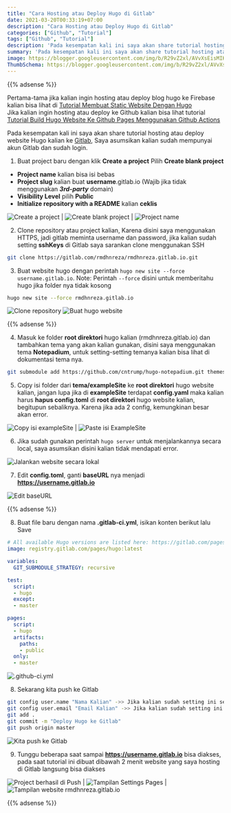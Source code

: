 ```yaml
---
title: "Cara Hosting atau Deploy Hugo di Gitlab"
date: 2021-03-20T00:33:19+07:00
description: "Cara Hosting atau Deploy Hugo di Gitlab"
categories: ["Github", "Tutorial"]
tags: ["Github", "Tutorial"]
description: 'Pada kesempatan kali ini saya akan share tutorial hosting atau deploy website Hugo kalian ke Gitlab.'
summary: 'Pada kesempatan kali ini saya akan share tutorial hosting atau deploy website Hugo kalian ke Gitlab.'
image: https://blogger.googleusercontent.com/img/b/R29vZ2xl/AVvXsEisMIKWE7fAZ5QUTcmC1MDT3fMLKEzrkp_U0IIs28xJXpMH3AZMegRzVvvSwVb-sK5pqfuqSGXnS2m_vw167ozXqyuCNslYOFmRQsv694U3tkT1RfhqDpOoBrxea0zDsCuzCN3MlPehcztTfkEu_SiTl5B7R06waDgfRZlRiE9jMz1FQjCKfwIkEQVcFx7s/s80-rw/gitlab-logo.png
ThumbSchema: https://blogger.googleusercontent.com/img/b/R29vZ2xl/AVvXsEisMIKWE7fAZ5QUTcmC1MDT3fMLKEzrkp_U0IIs28xJXpMH3AZMegRzVvvSwVb-sK5pqfuqSGXnS2m_vw167ozXqyuCNslYOFmRQsv694U3tkT1RfhqDpOoBrxea0zDsCuzCN3MlPehcztTfkEu_SiTl5B7R06waDgfRZlRiE9jMz1FQjCKfwIkEQVcFx7s/s0/gitlab-logo.png
---
```


{{% adsense %}}

Pertama-tama jika kalian ingin hosting atau deploy blog hugo ke Firebase kalian bisa lihat di [Tutorial Membuat Static Website Dengan Hugo](/tutorial-membuat-static-website-dengan-hugo/) \
Jika kalian ingin hosting atau deploy ke Github kalian bisa lihat tutorial [Tutorial Build Hugo Website Ke Github Pages Menggunakan Github Actions](/tutorial-build-hugo-website-ke-github-pages-menggunakan-github-actions/)

Pada kesempatan kali ini saya akan share tutorial hosting atau deploy website Hugo kalian ke [Gitlab](https://gitlab.com/), Saya asumsikan kalian sudah mempunyai akun Gitlab dan sudah login.

1. Buat project baru dengan klik **Create a project** Pilih **Create blank project**
  - **Project name** kalian bisa isi bebas
  - **Project slug** kalian buat **username**.gitlab.io (Wajib jika tidak menggunakan ***3rd-party*** domain)
  - **Visibility Level** pilih **Public**
  - **Initialize repository with a README** kalian **ceklis**

![Create a project](https://blogger.googleusercontent.com/img/b/R29vZ2xl/AVvXsEgi5OnkebA1J68PVHGbDBbhUrgyEuzq9id7LAt5WIaYQk81Z7xo5B68RynC1LCLZ-z7ho37wmzTDWAiG-7j1qsYnAs1Q8N5eQPTzMS8f-V03IppibDu1DL62hQxmlmm59la1t0QiI2qRyhUKEiRBv9s9mYAcAdhNt1CDBlsPb1mV9sRB5OOAJJKouOL2TFL/s0/1.jpg) | ![Create blank project](https://blogger.googleusercontent.com/img/b/R29vZ2xl/AVvXsEhfrUv12G9a37JkNMffZLHxfSvV_ZS5Wc4CTuxsrwPMKanbJ67U6lp1PI_RhvcR5_OdGEyPv4qe3KqhSxQmCKsoT9ETXFpogRl0yUnxxGUxPF-uRSs7yKqWRt6x-JVnB3JMHUqoBg25_FqC5nnUu-TUraEQP5yRhlLkueTL5VduKWZI-EJp3cFkXdJ0lBiV/s0/2.jpg) | ![Project name](https://blogger.googleusercontent.com/img/b/R29vZ2xl/AVvXsEhwE4SO9NCLfvv-00n0XrIRwuvvyq6up3HZ0YolokL9f8Una1INQWDdlekANHgbCi-YrvL2WHkdelP0KRJ1wDJyrOjrE-tpqj-rM1pG5VbEual4RrLtNQ2mKUB1yB5gABfsDRiOhM9O2eOkTumfGQSzKqTWx9mWnYTBexHL7Q2axD4MPdwMhABTgF7IPVb5/s0/3.jpg)

2. Clone repository atau project kalian, Karena disini saya menggunakan HTTPS, jadi gitlab meminta username dan password, jika kalian sudah setting **sshKeys** di Gitlab saya sarankan clone menggunakan SSH
```bash
git clone https://gitlab.com/rmdhnreza/rmdhnreza.gitlab.io.git
```
3. Buat website hugo dengan perintah `hugo new site --force username.gitlab.io`. Note: Perintah `--force` disini untuk memberitahu hugo jika folder nya tidak kosong
```bash
hugo new site --force rmdhnreza.gitlab.io
```

![Clone repository](https://blogger.googleusercontent.com/img/b/R29vZ2xl/AVvXsEi7-eEAEE8BMUp-n7bpm7MElpbQRxi6DWlzf3pVbbRn0-i5Mg68Sk4MIn3VBdq7_ATxkAZdmqUw7hXUVJLz0pL9D3AMuwIp6AvnLcykXPZa9GaOBZghyphenhyphenPH5UAJMH0B3PugQsmd-9l86GKCYEI1p_rSX5p_Gs3jRv8OgKMThbmJoyHOs9toJkNHOnkPvuaSt/s0/4.jpg)  ![Buat hugo website](https://blogger.googleusercontent.com/img/b/R29vZ2xl/AVvXsEhHvBkzJraT6uFoqK81j9JQvTxgQ3QNx8pjpycCwpc4m0iemERY0NeNk_iQoNs1QusbdW8pQokQM1DqvydmCACM2jJiluKz5zLx36y0ndcQdviV3YrWSmVdOyDfz6iuv5LG_uCWLERMMG6zgFJvD_LG5-JSpU6wE6kbCA-i7zxViTytVkazwDUTH95pfnI3/s0/5.jpg)

{{% adsense %}}

4. Masuk ke folder **root direktori** hugo kalian (rmdhnreza.gitlab.io) dan tambahkan tema yang akan kalian gunakan, disini saya menggunakan tema **Notepadium**, untuk setting-setting temanya kalian bisa lihat di dokumentasi tema nya.
```bash
git submodule add https://github.com/cntrump/hugo-notepadium.git themes/hugo-notepadium
```
5. Copy isi folder dari **tema/exampleSite** ke **root direktori** hugo website kalian, jangan lupa jika di **exampleSite** terdapat **config.yaml** maka kalian harus **hapus config.toml** di **root direktori** hugo website kalian, begitupun sebaliknya. Karena jika ada 2 config, kemungkinan besar akan error.

![Copy isi exampleSite](https://blogger.googleusercontent.com/img/b/R29vZ2xl/AVvXsEgLIcn2wxrlN0yqjXjgxrCW8DijoTueXPBwRtJbUnVANX5E41atwscFiJp0SBbG565YwmuM7KfzqvLo0fzjFJEmYbVMxyjo4WLaChcOscwmQt1DFacddrPFj-DTxyc70S_UjrN6sMQy4ePbAdCTTB2FJDrw2240Skhnrf8Uxa-dSE2_eFe6CYvfqwSNqR4E/s0/6.jpg) | ![Paste isi ExampleSite](https://blogger.googleusercontent.com/img/b/R29vZ2xl/AVvXsEhEWfXgyT_ypv7lMZ1UxnH03Ty4vwBqRU7g3EIa2KFlZXmADhJchV87ZF1ekO5zW7jKkqyOvQfBVaoI7rwDUhJyvrwpkCvw3T0cuf-H2s_KQRJxoH2SDQa8WS45uYsB7Hj5bg2aWYmXjgxrzsoMp4D6_SN92pcox12A65vV2WjaO16okvIxabvEMInnIyLL/s0/7.jpg)

6. Jika sudah gunakan perintah `hugo server` untuk menjalankannya secara local, saya asumsikan disini kalian tidak mendapati error.

![Jalankan website secara lokal](https://blogger.googleusercontent.com/img/b/R29vZ2xl/AVvXsEguQQvFliVLVeFx_Hnjl8rA0NT9RnFbI6riATTgWN40LsvTe9xDFa-SAur8pdxu588W9tZYQ24FoPgHb5Fv_Q7Xpjdb5airDLk8-i8UfiH5LVA5pP_QyV3mXSwJPZzL1rohRaK_gH2OfP9pu2QP5HEE2uhmQk8PbHjuVduuLQaYSeqVoKVKT6KiBSqRRziA/s0/9.jpg)

7. Edit **config.toml**, ganti **baseURL** nya menjadi **https://username.gitlab.io**

![Edit baseURL](https://blogger.googleusercontent.com/img/b/R29vZ2xl/AVvXsEjHWuygcA6peRWY99M3hCYtlJU8scQSR51O7hyphenhyphenzlF025zSwhoopEkXsvM64oiRQZmpEUmwX1x6NNoKXC5MZpUHMEiPLaKBkcm4S6p_t9iQ6Qfu7QroNJc3zXKXplbNWzcjVzteUqJ5zFFn8d4VElkds2D1gbl_XY1DBs9ANZeAEZGdV5YMASb0PvFAjsNeT/s0/8.jpg)

{{% adsense %}}

8. Buat file baru dengan nama **.gitlab-ci.yml**, isikan konten berikut lalu Save
```yml
# All available Hugo versions are listed here: https://gitlab.com/pages/hugo/container_registry
image: registry.gitlab.com/pages/hugo:latest

variables:
  GIT_SUBMODULE_STRATEGY: recursive

test:
  script:
  - hugo
  except:
  - master

pages:
  script:
  - hugo
  artifacts:
    paths:
    - public
  only:
  - master
```

![.github-ci.yml](https://blogger.googleusercontent.com/img/b/R29vZ2xl/AVvXsEgkfp_K8BqOrTxvQ8P6nntB0CCoSoPeoKNTS8oZnb24U0YItE1gRXSPhv94GN16fk_B735AyBwn7bLU80DxZoRziikZR81SYtNAhqXDeiB-ws9mPDKdiQcYfxf-CnegPQmVEoTG0racdzlszwuQt4bxkf5jyEGwFKxxL5TKLU6qmYC-p9KdEOV2HHf8cMNU/s0/10.jpg)

8. Sekarang kita push ke Gitlab
```bash
git config user.name "Nama Kalian" ->> Jika kalian sudah setting ini secara global, bisa lewati langkah ini
git config user.email "Email Kalian" ->> Jika kalian sudah setting ini secara global, bisa lewati langkah ini
git add .
git commit -m "Deploy Hugo ke Gitlab"
git push origin master
```

![Kita push ke Gitlab](https://blogger.googleusercontent.com/img/b/R29vZ2xl/AVvXsEh8-WHJk2E6qFGxetK_4UJQPe3cdErYjEDBkpMc-H7mbPsXriZj4ybpfX0HjVBzQEYgXvsQtR-q_vbGGnRvieaAEiF19eWsigBDB-GA6qD2C1MF-K1GhKESgtNjObOoFnpWd_9zgvQM7jDQgTK3cgOs9ItNQjjng_yzkEHphzWuLSybAErn_ptEP5zOWTTR/s0/11.jpg)

9. Tunggu beberapa saat sampai **https://username.gitlab.io** bisa diakses, pada saat tutorial ini dibuat dibawah 2 menit website yang saya hosting di Gitlab langsung bisa diakses

![Project berhasil di Push](https://blogger.googleusercontent.com/img/b/R29vZ2xl/AVvXsEhMSAfNbHnhkL5N2kHjwcnxiXFC9_HHQl1vrj8udmPEgjs7xQqniDfJExMM4LimGcGkO7vZ40848uuZHzT0VfAtDQxNT6lXesx166VZG5nYob7uycih86R7irSQtrNPYdhlB01hhdHdxgJDpDaIZ_OIi-90baj_2d-gTkxnTGfZBur_zraH7_UEntlSBbww/s0/12.jpg) | ![Tampilan Settings Pages](https://blogger.googleusercontent.com/img/b/R29vZ2xl/AVvXsEhhtxMVedQyEc7bvmF1yco_AKR8sHsqbfuVP-GKdY5bO189dGEDZnyPeI3CC-CAlN92AoTMlOfDOg6FU-O88WxwO2JFPx7-4VWwrlwaFeaKrGXR1hvmBkKspABcnSVpIEUvYtRZILuPMPRzo88a1rS9Z2mYlftgz0RhPOMIkpiJOBeC1mdbQSZ8Ter1gpSn/s0/13.jpg) | ![Tampilan website rmdhnreza.gitlab.io](https://blogger.googleusercontent.com/img/b/R29vZ2xl/AVvXsEjH7btMo0lWWk6WCPFDJvYGl4-q8ktXWrRis8S1lcqjdHrc7mUng7NfcL0RPUYJr6qrSfEcVbsoHhWoA6LUqGaHFIvJGyNqqZv9TAYmepV8t_6DYr1qYPiSNskj8A1-pjSxaq8DrK68KnYTJCgIiLaLO95-zJFcMtfSIZZltwlGSUFWpfIxTwsmbN9W9DoK/s0/14.jpg)

{{% adsense %}}
